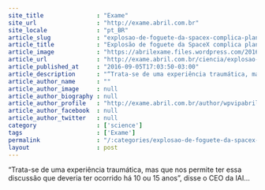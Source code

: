 ```yaml
---
site_title               : "Exame"
site_url                 : "http://exame.abril.com.br"
site_locale              : "pt_BR"
article_slug             : "explosao-de-foguete-da-spacex-complica-plano-de-israel"
article_title            : "Explosão de foguete da SpaceX complica plano de Israel"
article_image            : "https://abrilexame.files.wordpress.com/2016/09/size_960_16_9_spacex.jpg?quality=70&strip=all&w=960"
article_url              : "http://exame.abril.com.br/ciencia/explosao-de-foguete-complica-plano-espacial-de-israel/"
article_published_at     : "2016-09-05T17:03:50-03:00"
article_description      : "“Trata-se de uma experiência traumática, mas que nos permite ter essa discussão que deveria ter ocorrido há 10 ou 15 anos”, disse o CEO da IAI..."
article_author_name      : ""
article_author_image     : null
article_author_biography : null
article_author_profile   : "http://exame.abril.com.br/author/wpvipabril/"
article_author_facebook  : null
article_author_twitter   : null
category                 : ['science']
tags                     : ['Exame']
permalink                : "/:categories/explosao-de-foguete-da-spacex-complica-plano-de-israel/"
layout                   : post
---
```


“Trata-se de uma experiência traumática, mas que nos permite ter essa discussão que deveria ter ocorrido há 10 ou 15 anos”, disse o CEO da IAI...
